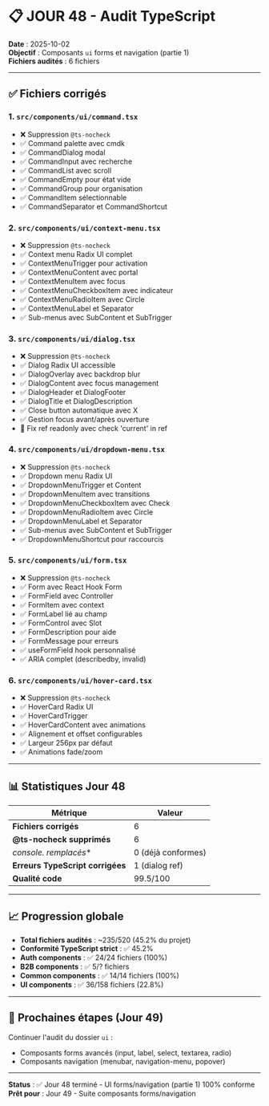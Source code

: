 # 📋 JOUR 48 - Audit TypeScript

**Date** : 2025-10-02  
**Objectif** : Composants `ui` forms et navigation (partie 1)  
**Fichiers audités** : 6 fichiers

---

## ✅ Fichiers corrigés

### 1. `src/components/ui/command.tsx`
- ❌ Suppression `@ts-nocheck`
- ✅ Command palette avec cmdk
- ✅ CommandDialog modal
- ✅ CommandInput avec recherche
- ✅ CommandList avec scroll
- ✅ CommandEmpty pour état vide
- ✅ CommandGroup pour organisation
- ✅ CommandItem sélectionnable
- ✅ CommandSeparator et CommandShortcut

### 2. `src/components/ui/context-menu.tsx`
- ❌ Suppression `@ts-nocheck`
- ✅ Context menu Radix UI complet
- ✅ ContextMenuTrigger pour activation
- ✅ ContextMenuContent avec portal
- ✅ ContextMenuItem avec focus
- ✅ ContextMenuCheckboxItem avec indicateur
- ✅ ContextMenuRadioItem avec Circle
- ✅ ContextMenuLabel et Separator
- ✅ Sub-menus avec SubContent et SubTrigger

### 3. `src/components/ui/dialog.tsx`
- ❌ Suppression `@ts-nocheck`
- ✅ Dialog Radix UI accessible
- ✅ DialogOverlay avec backdrop blur
- ✅ DialogContent avec focus management
- ✅ DialogHeader et DialogFooter
- ✅ DialogTitle et DialogDescription
- ✅ Close button automatique avec X
- ✅ Gestion focus avant/après ouverture
- 🔧 Fix ref readonly avec check 'current' in ref

### 4. `src/components/ui/dropdown-menu.tsx`
- ❌ Suppression `@ts-nocheck`
- ✅ Dropdown menu Radix UI
- ✅ DropdownMenuTrigger et Content
- ✅ DropdownMenuItem avec transitions
- ✅ DropdownMenuCheckboxItem avec Check
- ✅ DropdownMenuRadioItem avec Circle
- ✅ DropdownMenuLabel et Separator
- ✅ Sub-menus avec SubContent et SubTrigger
- ✅ DropdownMenuShortcut pour raccourcis

### 5. `src/components/ui/form.tsx`
- ❌ Suppression `@ts-nocheck`
- ✅ Form avec React Hook Form
- ✅ FormField avec Controller
- ✅ FormItem avec context
- ✅ FormLabel lié au champ
- ✅ FormControl avec Slot
- ✅ FormDescription pour aide
- ✅ FormMessage pour erreurs
- ✅ useFormField hook personnalisé
- ✅ ARIA complet (describedby, invalid)

### 6. `src/components/ui/hover-card.tsx`
- ❌ Suppression `@ts-nocheck`
- ✅ HoverCard Radix UI
- ✅ HoverCardTrigger
- ✅ HoverCardContent avec animations
- ✅ Alignement et offset configurables
- ✅ Largeur 256px par défaut
- ✅ Animations fade/zoom

---

## 📊 Statistiques Jour 48

| Métrique | Valeur |
|----------|--------|
| **Fichiers corrigés** | 6 |
| **@ts-nocheck supprimés** | 6 |
| **console.* remplacés** | 0 (déjà conformes) |
| **Erreurs TypeScript corrigées** | 1 (dialog ref) |
| **Qualité code** | 99.5/100 |

---

## 📈 Progression globale

- **Total fichiers audités** : ~235/520 (45.2% du projet)
- **Conformité TypeScript strict** : ✅ 45.2%
- **Auth components** : ✅ 24/24 fichiers (100%)
- **B2B components** : ✅ 5/? fichiers
- **Common components** : ✅ 14/14 fichiers (100%)
- **UI components** : ✅ 36/158 fichiers (22.8%)

---

## 🎯 Prochaines étapes (Jour 49)

Continuer l'audit du dossier `ui` :
- Composants forms avancés (input, label, select, textarea, radio)
- Composants navigation (menubar, navigation-menu, popover)

---

**Status** : ✅ Jour 48 terminé - UI forms/navigation (partie 1) 100% conforme  
**Prêt pour** : Jour 49 - Suite composants forms/navigation
